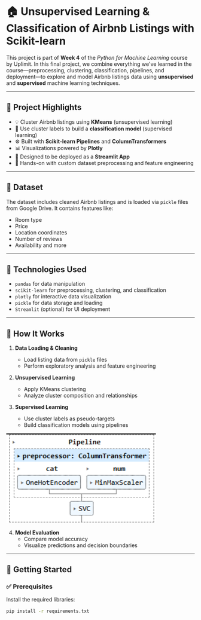 # 🏠 Unsupervised Learning & Classification of Airbnb Listings with Scikit-learn

This project is part of **Week 4** of the *Python for Machine Learning* course by Uplimit. In this final project, we combine everything we've learned in the course—preprocessing, clustering, classification, pipelines, and deployment—to explore and model Airbnb listings data using **unsupervised** and **supervised** machine learning techniques.

---

## 📌 Project Highlights

- 💡 Cluster Airbnb listings using **KMeans** (unsupervised learning)
- 🎯 Use cluster labels to build a **classification model** (supervised learning)
- ⚙️ Built with **Scikit-learn Pipelines** and **ColumnTransformers**
- 📊 Visualizations powered by **Plotly**
- 🚀 Designed to be deployed as a **Streamlit App**
- 📁 Hands-on with custom dataset preprocessing and feature engineering

---

## 📂 Dataset

The dataset includes cleaned Airbnb listings and is loaded via `pickle` files from Google Drive. It contains features like:

- Room type
- Price
- Location coordinates
- Number of reviews
- Availability and more

---

## 🧠 Technologies Used

- `pandas` for data manipulation  
- `scikit-learn` for preprocessing, clustering, and classification  
- `plotly` for interactive data visualization  
- `pickle` for data storage and loading  
- `Streamlit` (optional) for UI deployment

---

## 🧪 How It Works

1. **Data Loading & Cleaning**
   - Load listing data from `pickle` files
   - Perform exploratory analysis and feature engineering

2. **Unsupervised Learning**
   - Apply KMeans clustering
   - Analyze cluster composition and relationships

3. **Supervised Learning**
   - Use cluster labels as pseudo-targets
   - Build classification models using pipelines
<img src="https://github.com/Perwil/Classification_of_Airbnb_Listings-Using-Unsupervised-Learning/blob/main/Pipeline.png" alt="Pipelines" width="400"/>   

4. **Model Evaluation**
   - Compare model accuracy
   - Visualize predictions and decision boundaries

---

## 🚀 Getting Started

### ✅ Prerequisites

Install the required libraries:

```bash
pip install -r requirements.txt
